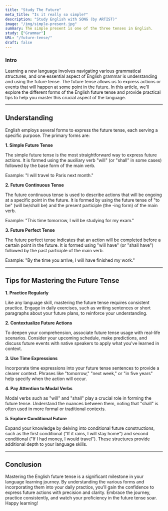 ```yaml
---
title: "Study The Future"
meta_title: "Is it really so simple?"
description: "Study English with SONG (by ARTIST)"
image: "/img/simple-present.jpg"
summary: The simple present is one of the three tenses in English.
study: ["Grammar"]
URL: "/future-tense/"
draft: false
---
```


### Intro 

Learning a new language involves navigating various grammatical structures, and one essential aspect of English grammar is understanding and using the future tense. The future tense allows us to express actions or events that will happen at some point in the future. In this article, we'll explore the different forms of the English future tense and provide practical tips to help you master this crucial aspect of the language.

<hr>

## Understanding

English employs several forms to express the future tense, each serving a specific purpose. The primary forms are:

**1. Simple Future Tense**

The simple future tense is the most straightforward way to express future actions. It is formed using the auxiliary verb "will" (or "shall" in some cases) followed by the base form of the main verb.

Example: "I will travel to Paris next month."

**2. Future Continuous Tense**

The future continuous tense is used to describe actions that will be ongoing at a specific point in the future. It is formed by using the future tense of "to be" (will be/shall be) and the present participle (the -ing form) of the main verb.

Example: "This time tomorrow, I will be studying for my exam."

**3. Future Perfect Tense**

The future perfect tense indicates that an action will be completed before a certain point in the future. It is formed using "will have" (or "shall have") followed by the past participle of the main verb.

Example: "By the time you arrive, I will have finished my work."

<hr>

## Tips for Mastering the Future Tense

**1. Practice Regularly**

Like any language skill, mastering the future tense requires consistent practice. Engage in daily exercises, such as writing sentences or short paragraphs about your future plans, to reinforce your understanding.

**2. Contextualize Future Actions**

To deepen your comprehension, associate future tense usage with real-life scenarios. Consider your upcoming schedule, make predictions, and discuss future events with native speakers to apply what you've learned in context.

**3. Use Time Expressions**

Incorporate time expressions into your future tense sentences to provide a clearer context. Phrases like "tomorrow," "next week," or "in five years" help specify when the action will occur.

**4. Pay Attention to Modal Verbs**

Modal verbs such as "will" and "shall" play a crucial role in forming the future tense. Understand the nuances between them, noting that "shall" is often used in more formal or traditional contexts.

**5. Explore Conditional Future**

Expand your knowledge by delving into conditional future constructions, such as the first conditional ("If it rains, I will stay home") and second conditional ("If I had money, I would travel"). These structures provide additional depth to your language skills.

<hr>

## Conclusion

Mastering the English future tense is a significant milestone in your language learning journey. By understanding the various forms and incorporating them into your daily practice, you'll gain the confidence to express future actions with precision and clarity. Embrace the journey, practice consistently, and watch your proficiency in the future tense soar. Happy learning!
